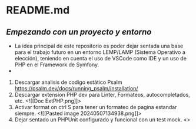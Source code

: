 # README.md
## *Empezando con un proyecto y entorno*

- La idea principal de este repositorio es poder dejar sentada una base para el trabajo futuro en un entorno LEMP/LAMP (Sistema Operativo a elección), teniendo en cuenta el uso de VSCode como IDE y un uso de PHP en el Framework de Symfony. 
- 
1. Descargar analisis de codigo estático Psalm <https://psalm.dev/docs/running_psalm/installation/> 
2. Descargar extension PHP dev para Linter, Formateos, autocompletados, etc. <![[Doc ExtPHP.png]]>
3. Activar format on ctrl S para tener un formateo de pagina estandar siempre. <![[Pasted image 20240507134938.png]]>
4. Dejar sentado un PHPUnit configurado y funcional con un test mock. <>

